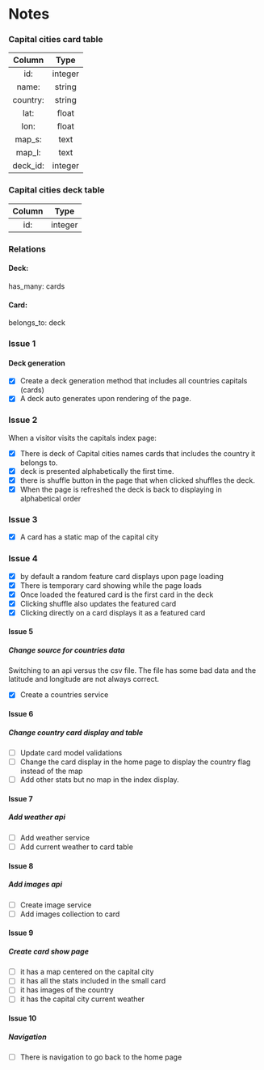# Notes

### Capital cities card table

| Column   | Type   |
| :-----:  | :----: |
| id:      | integer|
| name:    | string | 
| country: | string |
| lat:     | float  |
| lon:     | float  |
| map_s:   | text   |
| map_l:   | text   |
| deck_id: | integer|


### Capital cities deck table

| Column   | Type   |
| :------: | :----: |
| id:      | integer|

### Relations

#### Deck:

has_many: cards

#### Card:

belongs_to: deck

### Issue 1

#### Deck generation

 - [x] Create a deck generation method that includes all countries capitals (cards)
 - [x] A deck auto generates upon rendering of the page.

### Issue 2

When a visitor visits the capitals index page:
- [x] There is deck of Capital cities names cards that includes the country it belongs to.
- [x] deck is presented alphabetically the first time.
- [x] there is shuffle button in the page that when clicked shuffles the deck.
- [x] When the page is refreshed the deck is back to displaying in alphabetical order

### Issue 3

- [x] A card has a static map of the capital city

### Issue 4

- [x] by default a random feature card displays upon page loading
- [x] There is temporary card showing while the page loads
- [x] Once loaded the featured card is the first card in the deck
- [x] Clicking shuffle also updates the featured card
- [x] Clicking directly on a card displays it as a featured card

#### Issue 5

##### Change source for countries data

Switching to an api versus the csv file. The file has some bad data and the latitude and longitude are not always correct.

- [x] Create a countries service

#### Issue 6

##### Change country card display and table

- [ ] Update card model validations
- [ ] Change the card display in the home page to display the country flag instead of the map
- [ ] Add other stats but no map in the index display.
 
#### Issue 7

##### Add weather api

- [ ] Add weather service
- [ ] Add current weather to card table

#### Issue 8

##### Add images api

- [ ] Create image service
- [ ] Add images collection to card

#### Issue 9

##### Create card show page

- [ ] it has a map centered on the capital city
- [ ] it has all the stats  included in the small card
- [ ] it has images of the country
- [ ] it has the capital city current weather

#### Issue 10

##### Navigation

- [ ] There is navigation to go back to the home page
